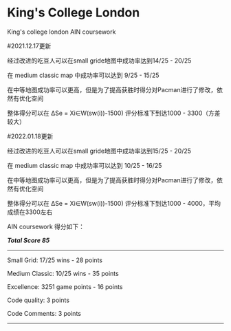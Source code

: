 # King's College London 
 King's college london AIN coursework

#2021.12.17更新

 经过改进的吃豆人可以在small gride地图中成功率达到14/25 - 20/25
 
 在 medium classic map 中成功率可以达到 9/25 - 15/25
 
 在中等地图成功率可以更高，但是为了提高获胜时得分对Pacman进行了修改，依然有优化空间
 
 整体得分可以在 ∆Se = Xi∈W(sw(i))-1500) 评分标准下到达1000 - 3300（方差较大）
 
#2022.01.18更新

 经过改进的吃豆人可以在small gride地图中成功率达到15/25 - 20/25
 
 在 medium classic map 中成功率可以达到 10/25 - 16/25
 
 在中等地图成功率可以更高，但是为了提高获胜时得分对Pacman进行了修改，依然有优化空间
 
 整体得分可以在 ∆Se = Xi∈W(sw(i))-1500) 评分标准下到达1000 - 4000，平均成绩在3300左右
 
 AIN coursework 得分如下：

***Total Score 85***

***

Small Grid: 17/25 wins - 28 points

Medium Classic: 10/25 wins - 35 points

Excellence: 3251 game points - 16 points

Code quality: 3 points

Code Comments: 3 points

***
